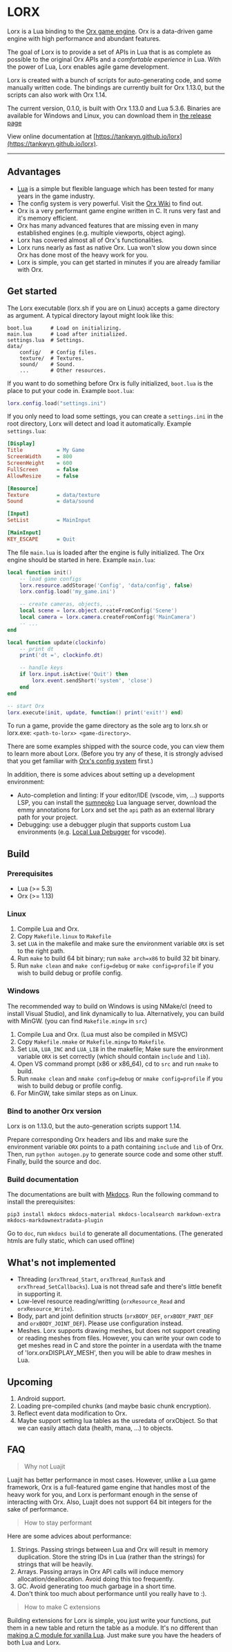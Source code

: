 # LORX

Lorx is a Lua binding to the [Orx game engine](https://orx-project.org). Orx is a data-driven game engine with high performance and abundant features.

The goal of Lorx is to provide a set of APIs in Lua that is as complete as possible to the original Orx APIs and a *comfortable experience* in Lua. With the power of Lua, Lorx enables agile game development.

Lorx is created with a bunch of scripts for auto-generating code, and some manually written code. The bindings are currently built for Orx 1.13.0, but the scripts can also work with Orx 1.14. 

The current version, 0.1.0, is built with Orx 1.13.0 and Lua 5.3.6. Binaries are available for Windows and Linux, you can download them in [the release page](https://github.com/tankwyn/lorx/releases)

View online documentation at [https://tankwyn.github.io/lorx](https://tankwyn.github.io/lorx).

---

## Advantages

* [Lua](https://www.lua.org/) is a simple but flexible language which has been tested for many years in the game industry.
* The config system is very powerful. Visit the [Orx Wiki](https://orx-project.org/wiki/) to find out.
* Orx is a very performant game engine written in C. It runs very fast and it's memory efficient.
* Orx has many advanced features that are missing even in many established engines (e.g. multiple viewports, object aging).
* Lorx has covered almost all of Orx's functionalities.
* Lorx runs nearly as fast as native Orx. Lua won't slow you down since Orx has done most of the heavy work for you.
* Lorx is simple, you can get started in minutes if you are already familiar with Orx.

## Get started

The Lorx executable (lorx.sh if you are on Linux) accepts a game directory as argument. A typical directory layout might look like this:

    boot.lua      # Load on initializing.
    main.lua      # Load after initialized.
    settings.lua  # Settings.
    data/
        config/   # Config files.
        texture/  # Textures.
        sound/    # Sound.
        ...       # Other resources.

If you want to do something before Orx is fully initialized, `boot.lua` is the place to put your code in. Example `boot.lua`:

```lua
lorx.config.load("settings.ini")
```

If you only need to load some settings, you can create a `settings.ini` in the root directory, Lorx will detect and load it automatically. Example `settings.lua`:

```ini
[Display]
Title           = My Game
ScreenWidth     = 800
ScreenHeight    = 600
FullScreen      = false
AllowResize     = false

[Resource]
Texture         = data/texture
Sound           = data/sound

[Input]
SetList         = MainInput

[MainInput]
KEY_ESCAPE      = Quit
```

The file `main.lua` is loaded after the engine is fully initialized. The Orx engine should be started in here. Example `main.lua`:

```lua
local function init()
    -- load game configs
    lorx.resource.addStorage('Config', 'data/config', false)
    lorx.config.load('my_game.ini')

    -- create cameras, objects, ...
    local scene = lorx.object.createFromConfig('Scene')
    local camera = lorx.camera.createFromConfig('MainCamera')
    -- ...
end

local function update(clockinfo)
    -- print dt
    print('dt =', clockinfo.dt)

    -- handle keys
    if lorx.input.isActive('Quit') then
        lorx.event.sendShort('system', 'close')
    end
end

-- start Orx
lorx.execute(init, update, function() print('exit!') end)
```

To run a game, provide the game directory as the sole arg to lorx.sh or lorx.exe: `<path-to-lorx> <game-directory>`.

There are some examples shipped with the source code, you can view them to learn more about Lorx. (Before you try any of these, it is strongly advised that you get familiar with [Orx's config system](https://wiki.orx-project.org/en/orx/config) first.)

In addition, there is some advices about setting up a development environment:

* Auto-completion and linting: If your editor/IDE (vscode, vim, ...) supports LSP, you can install the [sumneoko](https://github.com/sumneko/lua-language-server) Lua language server, download the emmy annotations for Lorx and set the `api` path as an external library path for your project.
* Debugging: use a debugger plugin that supports custom Lua environments (e.g. [Local Lua Debugger](https://github.com/tomblind/local-lua-debugger-vscode.git) for vscode).

## Build

### Prerequisites
* Lua (>= 5.3)
* Orx (>= 1.13)

### Linux

1. Compile Lua and Orx.
2. Copy `Makefile.linux` to `Makefile`
3. set `LUA` in the makefile and make sure the environment variable `ORX` is set to the right path.
4. Run `make` to build 64 bit binary; run `make arch=x86` to build 32 bit binary.
5. Run `make clean` and `make config=debug` or `make config=profile` if you wish to build debug or profile config.

### Windows

The recommended way to build on Windows is using NMake/cl (need to install Visual Studio), and link dynamically to lua. Alternatively, you can build with MinGW. (you can find `Makefile.mingw` in `src`)

1. Compile Lua and Orx. (Lua must also be compiled in MSVC)
2. Copy `Makefile.nmake` or `Makefile.mingw` to `Makefile`.
3. Set `LUA`, `LUA_INC` and `LUA_LIB` in the makefile; Make sure the environment variable `ORX` is set correctly (which should contain `include` and `lib`).
4. Open VS command prompt (x86 or x86_64), cd to `src` and run `nmake` to build.
5. Run `nmake clean` and `nmake config=debug` or `nmake config=profile` if you wish to build debug or profile config.
6. For MinGW, take similar steps as on Linux.

### Bind to another Orx version

Lorx is on 1.13.0, but the auto-generation scripts support 1.14.

Prepare corresponding Orx headers and libs and make sure the environment variable `ORX` points to a path containing `include` and `lib` of Orx. Then, run `python autogen.py` to generate source code and some other stuff. Finally, build the source and doc.

### Build documentation

The documentations are built with [Mkdocs](https://www.mkdocs.org). Run the following command to install the prerequisites:

```shell
pip3 install mkdocs mkdocs-material mkdocs-localsearch markdown-extra mkdocs-markdownextradata-plugin
```

Go to `doc`, run `mkdocs build` to generate all documentations. (The generated htmls are fully static, which can used offline)

## What's not implemented

* Threading (`orxThread_Start`, `orxThread_RunTask` and `orxThread_SetCallbacks`). Lua is not thread safe and there's little benefit in supporting it.
* Low-level resource reading/writting (`orxResource_Read` and `orxResource_Write`).
* Body, part and joint definition structs (`orxBODY_DEF`, `orxBODY_PART_DEF` and `orxBODY_JOINT_DEF`). Please use configuration instead.
* Meshes. Lorx supports drawing meshes, but does not support creating or reading meshes from files. However, you can write your own code to get meshes read in C and store the pointer in a userdata with the tname of 'lorx.orxDISPLAY_MESH', then you will be able to draw meshes in Lua.

## Upcoming

1. Android support.
2. Loading pre-compiled chunks (and maybe basic chunk encryption).
3. Reflect event data modification to Orx.
4. Maybe support setting lua tables as the usredata of orxObject. So that we can easily attach data (health, mana, ...) to objects.

## FAQ

> Why not Luajit

Luajit has better performance in most cases. However, unlike a Lua game framework, Orx is a full-featured game engine that handles most of the heavy work for you, and Lorx is performant enough in the sense of interacting with Orx. Also, Luajit does not support 64 bit integers for the sake of performance.

> How to stay performant

Here are some advices about performance:

1. Strings. Passing strings between Lua and Orx will result in memory duplication. Store the string IDs in Lua (rather than the strings) for strings that will be heavily.
2. Arrays. Passing arrays in Orx API calls will induce memory allocation/deallocation. Avoid doing this too frequently.
3. GC. Avoid generating too much garbage in a short time.
4. Don't think too much about performance until you really have to :).

> How to make C extensions

Building extensions for Lorx is simple, you just write your functions, put them in a new table and return the table as a module. It's no different than [making a C module for vanilla Lua](http://lua-users.org/wiki/BuildingModules). Just make sure you have the headers of both Lua and Lorx.